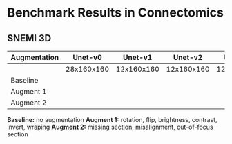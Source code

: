 # Benchmark Results in Connectomics

## SNEMI 3D

| Augmentation  | Unet-v0    | Unet-v1    | Unet-v2    | Unet-v3    | FPN        |
| ------------- | ---------  | ---------- | ---------- | ---------- | ---------- |
|               | 28x160x160 | 12x160x160 | 12x160x160 | 12x160x160 | 12x160x160 |
| Baseline      |            |            |            |            |            |
| Augment 1     |            |            |            |            |            |
| Augment 2     |            |            |            |            |            |

**Baseline:** no augmentation
**Augment 1:** rotation, flip, brightness, contrast, invert, wraping
**Augment 2:** missing section, misalignment, out-of-focus section
